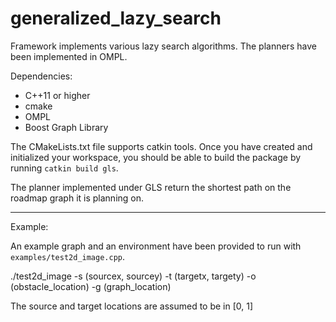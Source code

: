 # generalized_lazy_search

Framework implements various lazy search algorithms. The planners have been implemented in OMPL.

Dependencies:
- C++11 or higher
- cmake
- OMPL
- Boost Graph Library

The CMakeLists.txt file supports catkin tools. Once you have created and initialized your workspace, 
you should be able to build the package by running `catkin build gls`.

The planner implemented under GLS return the shortest path on the roadmap graph it is planning on.

------

Example:

An example graph and an environment have been provided to run with `examples/test2d_image.cpp`.

./test2d_image -s (sourcex, sourcey) -t (targetx, targety) -o (obstacle_location) -g (graph_location)

The source and target locations are assumed to be in [0, 1]